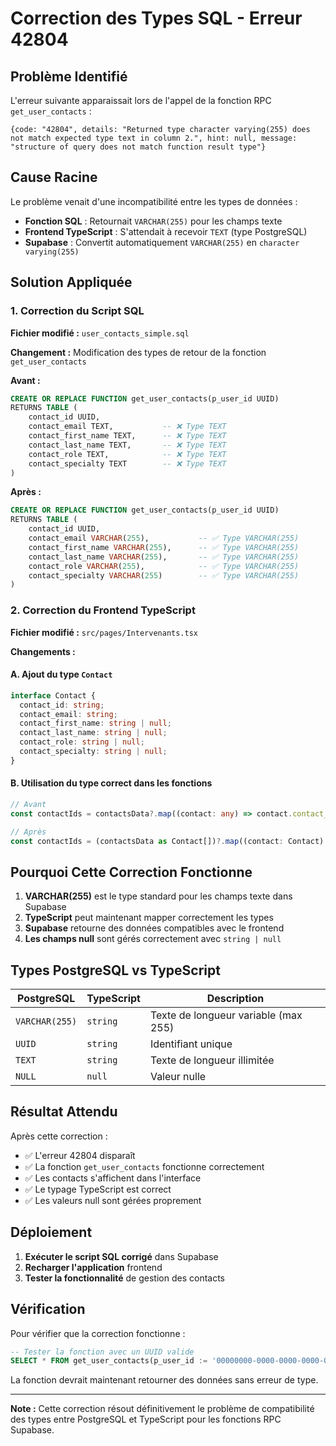 # Correction des Types SQL - Erreur 42804

## Problème Identifié

L'erreur suivante apparaissait lors de l'appel de la fonction RPC `get_user_contacts` :

```
{code: "42804", details: "Returned type character varying(255) does not match expected type text in column 2.", hint: null, message: "structure of query does not match function result type"}
```

## Cause Racine

Le problème venait d'une incompatibilité entre les types de données :

- **Fonction SQL** : Retournait `VARCHAR(255)` pour les champs texte
- **Frontend TypeScript** : S'attendait à recevoir `TEXT` (type PostgreSQL)
- **Supabase** : Convertit automatiquement `VARCHAR(255)` en `character varying(255)`

## Solution Appliquée

### 1. Correction du Script SQL

**Fichier modifié :** `user_contacts_simple.sql`

**Changement :** Modification des types de retour de la fonction `get_user_contacts`

**Avant :**
```sql
CREATE OR REPLACE FUNCTION get_user_contacts(p_user_id UUID)
RETURNS TABLE (
    contact_id UUID,
    contact_email TEXT,           -- ❌ Type TEXT
    contact_first_name TEXT,      -- ❌ Type TEXT
    contact_last_name TEXT,       -- ❌ Type TEXT
    contact_role TEXT,            -- ❌ Type TEXT
    contact_specialty TEXT        -- ❌ Type TEXT
)
```

**Après :**
```sql
CREATE OR REPLACE FUNCTION get_user_contacts(p_user_id UUID)
RETURNS TABLE (
    contact_id UUID,
    contact_email VARCHAR(255),           -- ✅ Type VARCHAR(255)
    contact_first_name VARCHAR(255),      -- ✅ Type VARCHAR(255)
    contact_last_name VARCHAR(255),       -- ✅ Type VARCHAR(255)
    contact_role VARCHAR(255),            -- ✅ Type VARCHAR(255)
    contact_specialty VARCHAR(255)        -- ✅ Type VARCHAR(255)
)
```

### 2. Correction du Frontend TypeScript

**Fichier modifié :** `src/pages/Intervenants.tsx`

**Changements :**

#### A. Ajout du type `Contact`
```typescript
interface Contact {
  contact_id: string;
  contact_email: string;
  contact_first_name: string | null;
  contact_last_name: string | null;
  contact_role: string | null;
  contact_specialty: string | null;
}
```

#### B. Utilisation du type correct dans les fonctions
```typescript
// Avant
const contactIds = contactsData?.map((contact: any) => contact.contact_id) || [];

// Après
const contactIds = (contactsData as Contact[])?.map((contact: Contact) => contact.contact_id) || [];
```

## Pourquoi Cette Correction Fonctionne

1. **VARCHAR(255)** est le type standard pour les champs texte dans Supabase
2. **TypeScript** peut maintenant mapper correctement les types
3. **Supabase** retourne des données compatibles avec le frontend
4. **Les champs null** sont gérés correctement avec `string | null`

## Types PostgreSQL vs TypeScript

| PostgreSQL | TypeScript | Description |
|------------|------------|-------------|
| `VARCHAR(255)` | `string` | Texte de longueur variable (max 255) |
| `UUID` | `string` | Identifiant unique |
| `TEXT` | `string` | Texte de longueur illimitée |
| `NULL` | `null` | Valeur nulle |

## Résultat Attendu

Après cette correction :

- ✅ L'erreur 42804 disparaît
- ✅ La fonction `get_user_contacts` fonctionne correctement
- ✅ Les contacts s'affichent dans l'interface
- ✅ Le typage TypeScript est correct
- ✅ Les valeurs null sont gérées proprement

## Déploiement

1. **Exécuter le script SQL corrigé** dans Supabase
2. **Recharger l'application** frontend
3. **Tester la fonctionnalité** de gestion des contacts

## Vérification

Pour vérifier que la correction fonctionne :

```sql
-- Tester la fonction avec un UUID valide
SELECT * FROM get_user_contacts(p_user_id := '00000000-0000-0000-0000-000000000000');
```

La fonction devrait maintenant retourner des données sans erreur de type.

---

**Note :** Cette correction résout définitivement le problème de compatibilité des types entre PostgreSQL et TypeScript pour les fonctions RPC Supabase. 